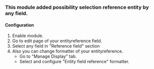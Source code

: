 ### This module added possibility selection reference entity by any field.


#### Configuration
1. Enable module.
2. Go to edit page of your entityreference field.
3. Select any field in "Reference field" section
4. Also you can change formatter of your entityreference.
    * Go to "Manage Display" tab.
    * Select and configure "Entity field reference" formatter.
